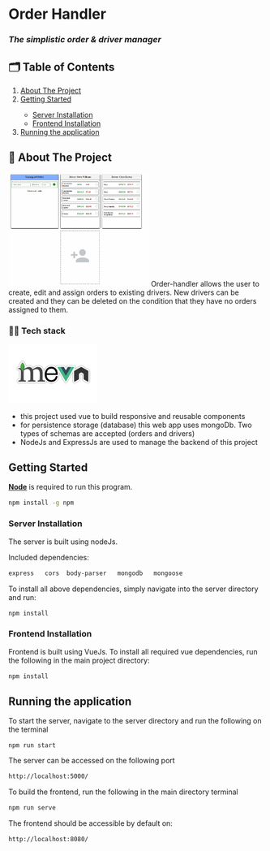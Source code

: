 # Order Handler


### _The simplistic order & driver manager_


## 🗂️ Table of Contents
<ol>
  <li><a href="#about-the-project">About The Project</a></li>
  <li><a href="#getting-started">Getting Started</a></li>
    <ul>
      <li><a href="#Server-Installation">Server Installation</a></li>
      <li><a href="#Frontend-Installation">Frontend Installation</a></li>
    </ul>
  <li><a href="#Running-the-application">Running the application</a></li>
</ol>



## 📒 About The Project

<img src="./src/assets/Animation.gif/" width="55%" title="hover text">
Order-handler allows the user to create, edit and assign orders to existing drivers.
New drivers can be created and they can be deleted on the condition that they have no orders assigned to them.

### 👨‍💻 Tech stack
<img src="./src/assets/mevn-cli.jpg/" width="35%" title="hover text">

* this project used vue to build responsive and reusable components
* for persistence storage (database) this web app uses mongoDb. Two types of schemas are accepted (orders and drivers)
* NodeJs and ExpressJs are used to manage the backend of this project



## Getting Started


<a href="https://nodejs.org/en/"><b>Node</b></a> is required to run this program.

```sh
npm install -g npm
```

### Server Installation

The server is built using nodeJs.

Included dependencies:

```sh
express   cors  body-parser   mongodb   mongoose
```

To install all above dependencies, simply navigate into the server directory and run:

```sh
npm install
```


### Frontend Installation

Frontend is built using VueJs.
To install all required vue dependencies, run the following in the main project directory:

```sh
npm install
```



## Running the application

To start the server, navigate to the server directory and run the following on the terminal
```
npm run start
```

The server can be accessed on the following port

```sh
http://localhost:5000/
```

To build the frontend, run the following in the main directory terminal

```sh
npm run serve
```

The frontend should be accessible by default on:

```sh
http://localhost:8080/
```

